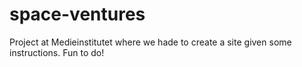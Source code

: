 # space-ventures


Project at Medieinstitutet where we hade to create a site given some instructions. Fun to do!

